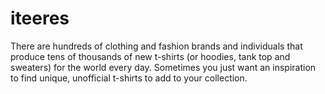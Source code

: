 # iteeres
There are hundreds of clothing and fashion brands and individuals that produce tens of thousands of new t-shirts (or hoodies, tank top and sweaters) for the world every day. Sometimes you just want an inspiration to find unique, unofficial t-shirts to add to your collection. 
